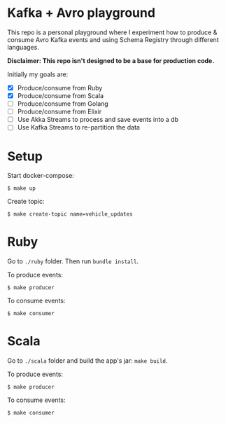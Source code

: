 # Kafka + Avro playground

This repo is a personal playground where I experiment how to produce & consume
Avro Kafka events and using Schema Registry through different languages.

**Disclaimer: This repo isn't designed to be a base for production code.**

Initially my goals are:
- [x] Produce/consume from Ruby
- [x] Produce/consume from Scala
- [ ] Produce/consume from Golang
- [ ] Produce/consume from Elixir
- [ ] Use Akka Streams to process and save events into a db
- [ ] Use Kafka Streams to re-partition the data

# Setup

Start docker-compose:
```
$ make up
```

Create topic:
```
$ make create-topic name=vehicle_updates
```

# Ruby

Go to `./ruby` folder. Then run `bundle install`.

To produce events:
```
$ make producer
```

To consume events:
```
$ make consumer
```

# Scala

Go to `./scala` folder and build the app's jar: `make build`.

To produce events:
```
$ make producer
```

To consume events:
```
$ make consumer
```
